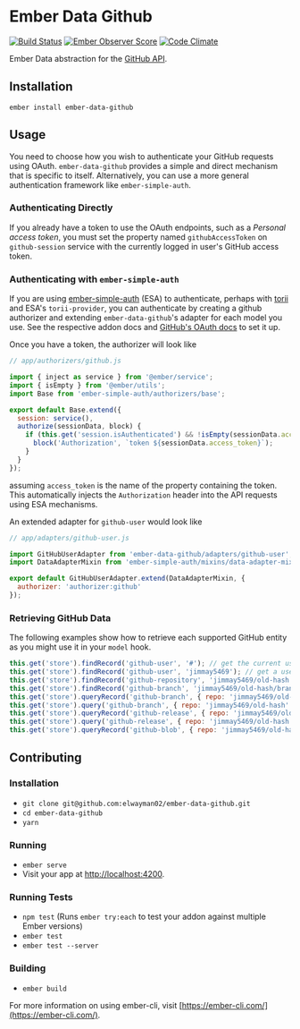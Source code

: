 # Ember Data Github

[![Build Status](https://travis-ci.org/elwayman02/ember-data-github.svg?branch=master)](https://travis-ci.org/elwayman02/ember-data-github)
[![Ember Observer Score](http://emberobserver.com/badges/ember-data-github.svg)](http://emberobserver.com/addons/ember-data-github)
[![Code Climate](https://codeclimate.com/github/elwayman02/ember-data-github/badges/gpa.svg)](https://codeclimate.com/github/elwayman02/ember-data-github)

Ember Data abstraction for the [GitHub API](https://developer.github.com/v3/).

## Installation

```
ember install ember-data-github
```

## Usage

You need to choose how you wish to authenticate your GitHub requests using OAuth. `ember-data-github` provides a simple
and direct mechanism that is specific to itself. Alternatively, you can use a more general authentication framework like
`ember-simple-auth`.

### Authenticating Directly

If you already have a token to use the OAuth endpoints, such as a *Personal access token*, you must set the property
named `githubAccessToken` on `github-session` service with the currently logged in user's GitHub access token.

### Authenticating with `ember-simple-auth`

If you are using [ember-simple-auth](http://ember-simple-auth.com/) (ESA) to authenticate, perhaps with
[torii](http://vestorly.github.io/torii) and ESA's `torii-provider`, you can authenticate by creating a github
authorizer and extending `ember-data-github`'s adapter for each model you use. See the respective addon docs and
[GitHub's OAuth docs](https://developer.github.com/v3/oauth/) to set it up.


Once you have a token, the authorizer will look like
```js
// app/authorizers/github.js

import { inject as service } from '@ember/service';
import { isEmpty } from '@ember/utils';
import Base from 'ember-simple-auth/authorizers/base';

export default Base.extend({
  session: service(),
  authorize(sessionData, block) {
    if (this.get('session.isAuthenticated') && !isEmpty(sessionData.access_token)) {
      block('Authorization', `token ${sessionData.access_token}`);
    }
  }
});
```
assuming `access_token` is the name of the property containing the token. This automatically injects the `Authorization`
header into the API requests using ESA mechanisms.

An extended adapter for `github-user` would look like
```js
// app/adapters/github-user.js

import GitHubUserAdapter from 'ember-data-github/adapters/github-user';
import DataAdapterMixin from 'ember-simple-auth/mixins/data-adapter-mixin';

export default GitHubUserAdapter.extend(DataAdapterMixin, {
  authorizer: 'authorizer:github'
});
```

### Retrieving GitHub Data
The following examples show how to retrieve each supported GitHub entity as you might use it in your `model` hook.
```js
this.get('store').findRecord('github-user', '#'); // get the current user
this.get('store').findRecord('github-user', 'jimmay5469'); // get a user
this.get('store').findRecord('github-repository', 'jimmay5469/old-hash'); // get a repository
this.get('store').findRecord('github-branch', 'jimmay5469/old-hash/branches/master'); // get a branch
this.get('store').queryRecord('github-branch', { repo: 'jimmay5469/old-hash', branch: 'master' }); // get a specific branch
this.get('store').query('github-branch', { repo: 'jimmay5469/old-hash' }); // get a repo's branches
this.get('store').queryRecord('github-release', { repo: 'jimmay5469/old-hash', releaseId: 1 }); // get a specific release
this.get('store').query('github-release', { repo: 'jimmay5469/old-hash' }); // get a repo's releases
this.get('store').queryRecord('github-blob', { repo: 'jimmay5469/old-hash', sha: '47c5438403ca875f170db2aa07d1bfa3689406e3' }); // get a file's contents
```

## Contributing

### Installation

* `git clone git@github.com:elwayman02/ember-data-github.git`
* `cd ember-data-github`
* `yarn`

### Running

* `ember serve`
* Visit your app at [http://localhost:4200](http://localhost:4200).

### Running Tests

* `npm test` (Runs `ember try:each` to test your addon against multiple Ember versions)
* `ember test`
* `ember test --server`

### Building

* `ember build`

For more information on using ember-cli, visit [https://ember-cli.com/](https://ember-cli.com/).
